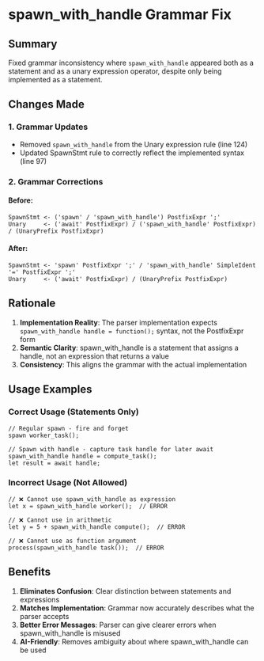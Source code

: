 # spawn_with_handle Grammar Fix

## Summary
Fixed grammar inconsistency where `spawn_with_handle` appeared both as a statement and as a unary expression operator, despite only being implemented as a statement.

## Changes Made

### 1. Grammar Updates
- Removed `spawn_with_handle` from the Unary expression rule (line 124)
- Updated SpawnStmt rule to correctly reflect the implemented syntax (line 97)

### 2. Grammar Corrections

#### Before:
```
SpawnStmt <- ('spawn' / 'spawn_with_handle') PostfixExpr ';'
Unary     <- ('await' PostfixExpr) / ('spawn_with_handle' PostfixExpr) / (UnaryPrefix PostfixExpr)
```

#### After:
```
SpawnStmt <- 'spawn' PostfixExpr ';' / 'spawn_with_handle' SimpleIdent '=' PostfixExpr ';'
Unary     <- ('await' PostfixExpr) / (UnaryPrefix PostfixExpr)
```

## Rationale

1. **Implementation Reality**: The parser implementation expects `spawn_with_handle handle = function();` syntax, not the PostfixExpr form
2. **Semantic Clarity**: spawn_with_handle is a statement that assigns a handle, not an expression that returns a value
3. **Consistency**: This aligns the grammar with the actual implementation

## Usage Examples

### Correct Usage (Statements Only)
```asthra
// Regular spawn - fire and forget
spawn worker_task();

// Spawn with handle - capture task handle for later await
spawn_with_handle handle = compute_task();
let result = await handle;
```

### Incorrect Usage (Not Allowed)
```asthra
// ❌ Cannot use spawn_with_handle as expression
let x = spawn_with_handle worker();  // ERROR

// ❌ Cannot use in arithmetic
let y = 5 + spawn_with_handle compute();  // ERROR

// ❌ Cannot use as function argument
process(spawn_with_handle task());  // ERROR
```

## Benefits

1. **Eliminates Confusion**: Clear distinction between statements and expressions
2. **Matches Implementation**: Grammar now accurately describes what the parser accepts
3. **Better Error Messages**: Parser can give clearer errors when spawn_with_handle is misused
4. **AI-Friendly**: Removes ambiguity about where spawn_with_handle can be used